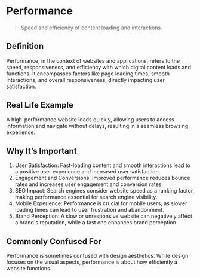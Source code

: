 # Performance

>Speed and efficiency of content loading and interactions.

## Definition

Performance, in the context of websites and applications, refers to the speed, responsiveness, and efficiency with which digital content loads and functions. It encompasses factors like page loading times, smooth interactions, and overall responsiveness, directly impacting user satisfaction.

## Real Life Example

A high-performance website loads quickly, allowing users to access information and navigate without delays, resulting in a seamless browsing experience.

## Why It’s Important

1. User Satisfaction: Fast-loading content and smooth interactions lead to a positive user experience and increased user satisfaction.
2. Engagement and Conversions: Improved performance reduces bounce rates and increases user engagement and conversion rates.
3. SEO Impact: Search engines consider website speed as a ranking factor, making performance essential for search engine visibility.
4. Mobile Experience: Performance is crucial for mobile users, as slower loading times can lead to user frustration and abandonment.
5. Brand Perception: A slow or unresponsive website can negatively affect a brand's reputation, while a fast one enhances brand perception.

## Commonly Confused For

Performance is sometimes confused with design aesthetics. While design focuses on the visual aspects, performance is about how efficiently a website functions.
